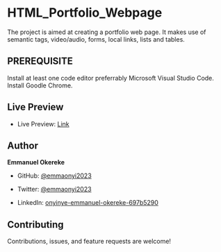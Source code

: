 # HTML_Portfolio_Webpage
The project is aimed at creating a portfolio web page. It makes use of semantic tags, video/audio, forms, local links, lists and tables.

## PREREQUISITE
Install at least one code editor preferrably Microsoft Visual Studio Code.
Install Goodle Chrome.

## Live Preview
- Live Preview: [Link](https://emmaonyi2023.github.io/html_checkpoint/portfolio.html)

## Author
**Emmanuel Okereke**

- GitHub: [@emmaonyi2023](https://github.com/emmaonyi2023)

- Twitter: [@emmaonyi2023](https://twitter.com/Emmanuel_Onyi85)

- LinkedIn: [onyinye-emmanuel-okereke-697b5290](https://www.linkedin.com/in/onyinye-emmanuel-okereke-69b5290/)

## Contributing
Contributions, issues, and feature requests are welcome!
